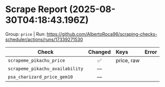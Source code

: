 # Scrape Report (2025-08-30T04:18:43.196Z)

Group: `price`  |  Run: https://github.com/AlbertoRoca96/scraping-checks-scheduler/actions/runs/17339271530

| Check | Changed | Keys | Error |
|---|:---:|:--|:--|
| `scrapeme_pikachu_price` | ✅ | price, raw |  |
| `scrapeme_pikachu_availability` | — |  |  |
| `psa_charizard_price_gem10` | — |  |  |
